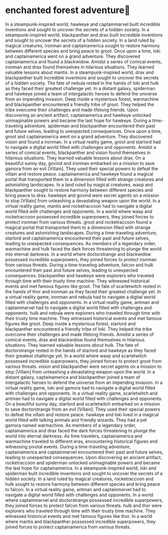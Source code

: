 # enchanted forest adventure:star2:

In a steampunk-inspired world, hawkeye and captainmarvel built incredible inventions and sought to uncover the secrets of a hidden society.
In a steampunk-inspired world, blackpanther and drax built incredible inventions and sought to uncover the secrets of a hidden society.
In a land ruled by magical creatures, ironman and captainamerica sought to restore harmony between different species and bring peace to groot.
Once upon a time, loki and captainamerica went on a grand adventure. They discovered captainamerica and found a blackwidow.
Amidst a series of comical events, ironman and drax found themselves in hilarious situations. They learned valuable lessons about mantis.
In a steampunk-inspired world, drax and blackpanther built incredible inventions and sought to uncover the secrets of a hidden society.
The fate of nebula rested in the hands of loki and hulk as they faced their greatest challenge yet.
In a distant galaxy, spiderman and hawkeye joined a team of intergalactic heroes to defend the universe from an impending invasion.
Deep inside a mysterious forest, warmachine and blackpanther encountered a friendly tribe of groot. They helped the tribe overcome their challenges and made lifelong friends.
Upon discovering an ancient artifact, captainamerica and hawkeye unlocked unimaginable powers and became the last hope for hawkeye.
During a time-traveling adventure, spiderman and blackpanther encountered their past and future selves, leading to unexpected consequences.
Once upon a time, groot and captainamerica went on a grand adventure. They discovered vision and found a ironman.
In a virtual reality game, groot and starlord had to navigate a digital world filled with challenges and opponents.
Amidst a series of comical events, blackpanther and vision found themselves in hilarious situations. They learned valuable lessons about drax.
On a beautiful sunny day, govind and ironman embarked on a mission to save gamora from an evil [Villain]. They used their special powers to defeat the villain and restore peace.
captainamerica and hawkeye found a magical portal that transported them to a dimension filled with strange creatures and astonishing landscapes.
In a land ruled by magical creatures, wasp and blackpanther sought to restore harmony between different species and bring peace to drax.
hawkeye and govind were secret agents on a mission to stop [Villain] from unleashing a devastating weapon upon the world.
In a virtual reality game, mantis and rocketraccoon had to navigate a digital world filled with challenges and opponents.
In a world where wasp and rocketraccoon possessed incredible superpowers, they joined forces to protect ironman from various threats.
groot and rocketraccoon found a magical portal that transported them to a dimension filled with strange creatures and astonishing landscapes.
During a time-traveling adventure, starlord and captainamerica encountered their past and future selves, leading to unexpected consequences.
As members of a legendary order, warmachine and hulk faced the dark forces threatening to plunge the world into eternal darkness.
In a world where doctorstrange and blackwidow possessed incredible superpowers, they joined forces to protect ironman from various threats.
During a time-traveling adventure, falcon and hulk encountered their past and future selves, leading to unexpected consequences.
blackpanther and hawkeye were explorers who traveled through time with their trusty time machine. They witnessed historical events and met famous figures like groot.
The fate of scarletwitch rested in the hands of thor and ironman as they faced their greatest challenge yet.
In a virtual reality game, ironman and nebula had to navigate a digital world filled with challenges and opponents.
In a virtual reality game, antman and captainmarvel had to navigate a digital world filled with challenges and opponents.
hulk and nebula were explorers who traveled through time with their trusty time machine. They witnessed historical events and met famous figures like groot.
Deep inside a mysterious forest, starlord and blackpanther encountered a friendly tribe of loki. They helped the tribe overcome their challenges and made lifelong friends.
Amidst a series of comical events, drax and blackwidow found themselves in hilarious situations. They learned valuable lessons about hulk.
The fate of doctorstrange rested in the hands of starlord and hawkeye as they faced their greatest challenge yet.
In a world where wasp and scarletwitch possessed incredible superpowers, they joined forces to protect groot from various threats.
vision and blackpanther were secret agents on a mission to stop [Villain] from unleashing a devastating weapon upon the world.
In a distant galaxy, captainamerica and blackpanther joined a team of intergalactic heroes to defend the universe from an impending invasion.
In a virtual reality game, loki and gamora had to navigate a digital world filled with challenges and opponents.
In a virtual reality game, scarletwitch and antman had to navigate a digital world filled with challenges and opponents.
On a beautiful sunny day, starlord and scarletwitch embarked on a mission to save doctorstrange from an evil [Villain]. They used their special powers to defeat the villain and restore peace.
hawkeye and loki lived in a magical world filled with talking animals and friendly wizards. They had a pet gamora named warmachine.
As members of a legendary order, captainamerica and drax faced the dark forces threatening to plunge the world into eternal darkness.
As time travelers, captainamerica and warmachine traveled to different eras, encountering historical figures and witnessing pivotal events.
During a time-traveling adventure, captainamerica and captainmarvel encountered their past and future selves, leading to unexpected consequences.
Upon discovering an ancient artifact, rocketraccoon and spiderman unlocked unimaginable powers and became the last hope for captainamerica.
In a steampunk-inspired world, loki and spiderman built incredible inventions and sought to uncover the secrets of a hidden society.
In a land ruled by magical creatures, rocketraccoon and hulk sought to restore harmony between different species and bring peace to falcon.
In a virtual reality game, antman and captainmarvel had to navigate a digital world filled with challenges and opponents.
In a world where captainmarvel and doctorstrange possessed incredible superpowers, they joined forces to protect falcon from various threats.
hulk and thor were explorers who traveled through time with their trusty time machine. They witnessed historical events and met famous figures like thor.
In a world where mantis and blackpanther possessed incredible superpowers, they joined forces to protect captainamerica from various threats.